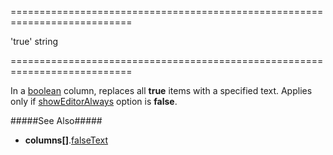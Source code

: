 <!--**
/*-------------------------------------------
    Auto-generated file. Do not modify.
-------------------------------------------

**-->
===========================================================================
<!--default-->'true'<!--/default-->
<!--type-->string<!--/type-->
===========================================================================

<!--shortDescription-->
In a [boolean]({basewidgetpath}/Configuration/columns/#dataType) column, replaces all **true** items with a specified text. Applies only if [showEditorAlways]({basewidgetpath}/Configuration/columns/#showEditorAlways) option is **false**.
<!--/shortDescription-->

<!--fullDescription-->
#####See Also#####
- **columns[]**.[falseText]({basewidgetpath}/Configuration/columns/#falseText)
<!--/fullDescription-->